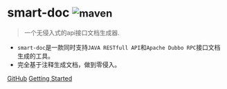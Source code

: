 
# smart-doc <small> ![maven](https://img.shields.io/maven-central/v/com.github.shalousun/smart-doc) </small>


> 一个无侵入式的api接口文档生成器.

* `smart-doc`是一款同时支持`JAVA RESTfull API`和`Apache Dubbo RPC`接口文档生成的工具。
* 完全基于注释生成文档，做到零侵入。

[GitHub](https://github.com/smart-doc-group/smart-doc)
[Getting Started](#smart-doc)

